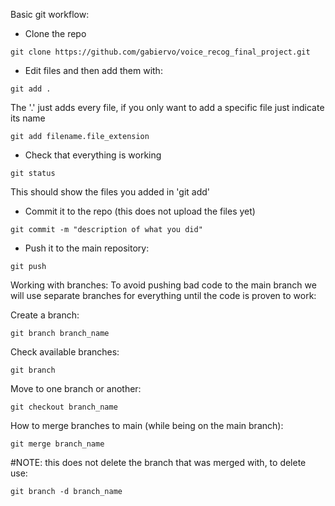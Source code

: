 Basic git workflow:
- Clone the repo
```
git clone https://github.com/gabiervo/voice_recog_final_project.git
```

- Edit files and then add them with:
```
git add .
```
The '.' just adds every file, if you only want to add a specific file just indicate its name
```
git add filename.file_extension
```

- Check that everything is working
```
git status
```
This should show the files you added in 'git add'

- Commit it to the repo (this does not upload the files yet)
```
git commit -m "description of what you did"
```

- Push it to the main repository:
```
git push
```

Working with branches:
To avoid pushing bad code to the main branch we will use separate branches for everything until the code is proven to work:

Create a branch:
```
git branch branch_name
```

Check available branches:
```
git branch
```

Move to one branch or another:
```
git checkout branch_name
```

How to merge branches to main (while being on the main branch):
```
git merge branch_name
```
#NOTE: this does not delete the branch that was merged with, to delete use:
```
git branch -d branch_name
```
